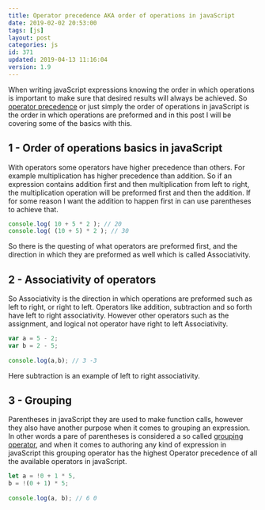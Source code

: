 ```yaml
---
title: Operator precedence AKA order of operations in javaScript
date: 2019-02-02 20:53:00
tags: [js]
layout: post
categories: js
id: 371
updated: 2019-04-13 11:16:04
version: 1.9
---
```


When writing javaScript expressions knowing the order in which operations is important to make sure that desired results will always be achieved. So [operator precedence](https://developer.mozilla.org/en-US/docs/Web/JavaScript/Reference/Operators/Operator_Precedence) or just simply the order of operations in javaScript is the order in which operations are preformed and in this post I will be covering some of the basics with this.

<!-- more -->

## 1 - Order of operations basics in javaScript

With operators some operators have higher precedence than others. For example multiplication has higher precedence than addition. So if an expression contains addition first and then multiplication from left to right, the multiplication operation will be preformed first and then the addition. If for some reason I want the addition to happen first in can use parentheses to achieve that.

```js
console.log( 10 + 5 * 2 ); // 20
console.log( (10 + 5) * 2 ); // 30
```

So there is the questing of what operators are preformed first, and the direction in which they are preformed as well which is called Associativity.

## 2 - Associativity of operators

So Associativity is the direction in which operations are preformed such as left to right, or right to left. Operators like addition, subtraction and so forth have left to right associativity. However other operators such as the assignment, and logical not operator have right to left Associativity.

```js
var a = 5 - 2;
var b = 2 - 5;
 
console.log(a,b); // 3 -3
```

Here subtraction is an example of left to right associativity.

## 3 - Grouping

Parentheses in javaScript they are used to make function calls, however they also have another purpose when it comes to grouping an expression. In other words a pare of parentheses is considered a so called [grouping operator](https://developer.mozilla.org/en-US/docs/Web/JavaScript/Reference/Operators/Grouping), and when it comes to authoring any kind of expression in javaScript this grouping operator has the highest Operator precedence of all the available operators in javaScript.

```js
let a = !0 + 1 * 5,
b = !(0 + 1) * 5;
 
console.log(a, b); // 6 0
```